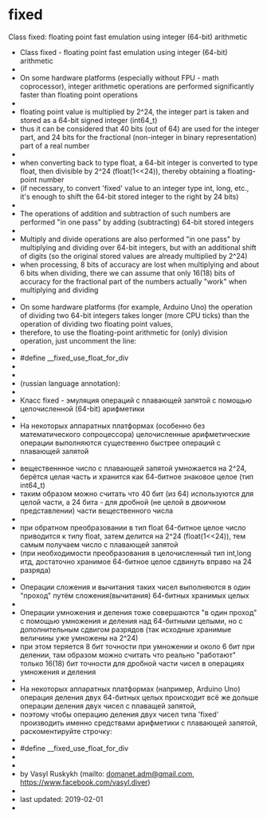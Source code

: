 # fixed
Class fixed: floating point fast emulation using integer (64-bit) arithmetic

 * Class fixed - floating point fast emulation using integer (64-bit) arithmetic
 * 
 * On some hardware platforms (especially without FPU - math coprocessor), integer arithmetic operations are performed significantly faster than floating point operations
 * 
 * floating point value is multiplied by 2^24, the integer part is taken and stored as a 64-bit signed integer (int64_t)
 * thus it can be considered that 40 bits (out of 64) are used for the integer part, and 24 bits for the fractional (non-integer in binary representation) part of a real number
 * 
 * when converting back to type float, a 64-bit integer is converted to type float, then divisible by 2^24 (float(1<<24)), thereby obtaining a floating-point number
 * (if necessary, to convert 'fixed' value to an integer type int, long, etc., it's enough to shift the 64-bit stored integer to the right by 24 bits)
 * 
 * The operations of addition and subtraction of such numbers are performed "in one pass” by adding (subtracting) 64-bit stored integers
 * 
 * Multiply and divide operations are also performed "in one pass" by multiplying and dividing over 64-bit integers, but with an additional shift of digits (so the original stored values are already multiplied by 2^24)
 * when processing, 8 bits of accuracy are lost when multiplying and about 6 bits when dividing, there we can assume that only 16(18) bits of accuracy for the fractional part of the numbers actually "work" when multiplying and dividing
 * 
 * On some hardware platforms (for example, Arduino Uno) the operation of dividing two 64-bit integers takes longer (more CPU ticks) than the operation of dividing two floating point values,
 * therefore, to use the floating-point arithmetic for (only) division operation, just uncomment the line:
 * 
 * #define  __fixed_use_float_for_div
 * 
 * 
 * (russian language annotation):
 * 
 * Класс fixed - эмуляция операций с плавающей запятой с помощью целочисленной (64-bit) арифметики 
 * 
 * На некоторых аппаратных платформах (особенно без математического сопроцессора) целочисленные арифметические операции выполняются существенно быстрее операций с плавающей запятой
 * 
 * вещественнное число с плавающей запятой умножается на 2^24, берётся целая часть и хранится как 64-битное знаковое целое (тип int64_t)
 * таким образом можно считать что 40 бит (из 64) используются для целой части, а 24 бита - для дробной (не целой в двоичном представлении) части вещественного числа
 * 
 * при обратном преобразовании в тип float 64-битное целое число приводится к типу float, затем делится на 2^24 (float(1<<24)), тем самым получаем число с плавающей запятой
 * (при необходимости преобразования в целочисленный тип int,long итд, достаточно хранимое 64-битное целое сдвинуть вправо на 24 разряда)
 * 
 * Операции сложения и вычитания таких чисел выполняются в один "проход" путём сложения(вычитания) 64-битных хранимых целых
 * 
 * Операции умножения и деления тоже совершаются "в один проход" с помощью умножения и деления над 64-битными целыми, но с дополнительным сдвигом разрядов (так исходные хранимые величины уже умножены на 2^24)
 * при этом теряется 8 бит точности при умножении и около 6 бит при делении, там образом можно считать что реально "работают" только 16(18) бит точности для дробной части чисел в операциях умножения и деления
 * 
 * На некоторых аппаратных платформах (например, Arduino Uno) операция деления двух 64-битных целых происходит всё же дольше операции деления двух чисел с плаващей запятой,
 * поэтому чтобы операцию деления двух чисел типа 'fixed' производить именно средствами арифметики с плавающей запятой, раскоментируйте строчку:
 * 
 * #define  __fixed_use_float_for_div
 * 
 * 
 * by Vasyl Ruskykh  (mailto: domanet.adm@gmail.com,  https://www.facebook.com/vasyl.diver)
 * 
 * last updated:  2019-02-01
 * 
 
